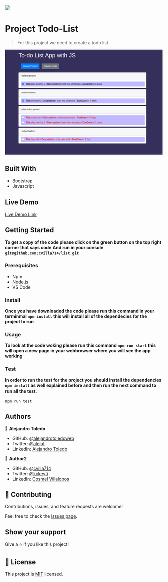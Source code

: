 ![](https://img.shields.io/badge/Microverse-blueviolet)

# Project Todo-List

> For this project we need to create a todo list

![screenshot](./app_screenshot.png)

## Built With

- Bootstrap
- Javascript

## Live Demo

[Live Demo Link](https://rawcdn.githack.com/cvilla714/list/2d7d50834770fd5e9d7f2a3b5203a9db841d2e85/dist/index.html)

## Getting Started

**To get a copy of the code please click on the green button on the top right corner that says code**
**And run in your console `git@github.com:cvilla714/list.git`**

### Prerequisites

- Npm
- Node.js
- VS Code

### Install

**Once you have downloaded the code please run this command in your terminmal `npm install` this will**
**install all of the dependecies for the project to run**

### Usage

**To look at the code woking please run this command `npm run start` this will open a new page in your webbrowser**
**where you will see the app working**

### Test

**In order to run the test for the project you should install the dependencies `npm install` as well explained before and then run the next command to run all the test.**


`npm run test`

## Authors

👤 **Alejandro Toledo**

- GitHub: [@alejandrotoledoweb](https://github.com/alejandrotoledoweb)
- Twitter: [@alejot](https://twitter.com/alejot)
- LinkedIn: [Alejandro Toledo](https://www.linkedin.com/in/alejandro-toledo-3b444b109/)

👤 **Author2**

- GitHub: [@cvilla714](https://github.com/cvilla714)
- Twitter: [@kckeyti](https://twitter.com/kckeyti)
- LinkedIn: [Cosmel Villalobos](https://www.linkedin.com/in/cosvilla/)

## 🤝 Contributing

Contributions, issues, and feature requests are welcome!

Feel free to check the [issues page](https://github.com/cvilla714/list/pulls).

## Show your support

Give a ⭐️ if you like this project!

## 📝 License

This project is [MIT](https://github.com/cvilla714/list/blob/master/LICENSE) licensed.
